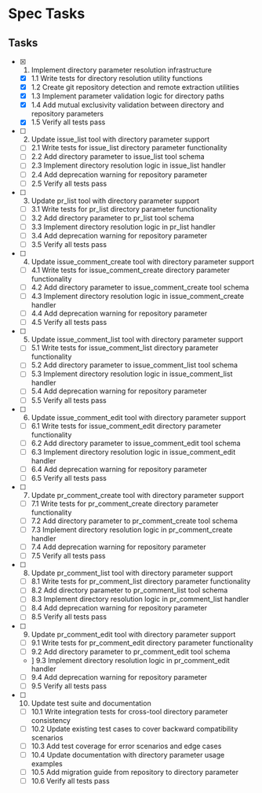 # Spec Tasks

## Tasks

- [x] 1. Implement directory parameter resolution infrastructure
  - [x] 1.1 Write tests for directory resolution utility functions
  - [x] 1.2 Create git repository detection and remote extraction utilities
  - [x] 1.3 Implement parameter validation logic for directory paths
  - [x] 1.4 Add mutual exclusivity validation between directory and repository parameters
  - [x] 1.5 Verify all tests pass

- [ ] 2. Update issue_list tool with directory parameter support
  - [ ] 2.1 Write tests for issue_list directory parameter functionality
  - [ ] 2.2 Add directory parameter to issue_list tool schema
  - [ ] 2.3 Implement directory resolution logic in issue_list handler
  - [ ] 2.4 Add deprecation warning for repository parameter
  - [ ] 2.5 Verify all tests pass

- [ ] 3. Update pr_list tool with directory parameter support
  - [ ] 3.1 Write tests for pr_list directory parameter functionality
  - [ ] 3.2 Add directory parameter to pr_list tool schema
  - [ ] 3.3 Implement directory resolution logic in pr_list handler
  - [ ] 3.4 Add deprecation warning for repository parameter
  - [ ] 3.5 Verify all tests pass

- [ ] 4. Update issue_comment_create tool with directory parameter support
  - [ ] 4.1 Write tests for issue_comment_create directory parameter functionality
  - [ ] 4.2 Add directory parameter to issue_comment_create tool schema
  - [ ] 4.3 Implement directory resolution logic in issue_comment_create handler
  - [ ] 4.4 Add deprecation warning for repository parameter
  - [ ] 4.5 Verify all tests pass

- [ ] 5. Update issue_comment_list tool with directory parameter support
  - [ ] 5.1 Write tests for issue_comment_list directory parameter functionality
  - [ ] 5.2 Add directory parameter to issue_comment_list tool schema
  - [ ] 5.3 Implement directory resolution logic in issue_comment_list handler
  - [ ] 5.4 Add deprecation warning for repository parameter
  - [ ] 5.5 Verify all tests pass

- [ ] 6. Update issue_comment_edit tool with directory parameter support
  - [ ] 6.1 Write tests for issue_comment_edit directory parameter functionality
  - [ ] 6.2 Add directory parameter to issue_comment_edit tool schema
  - [ ] 6.3 Implement directory resolution logic in issue_comment_edit handler
  - [ ] 6.4 Add deprecation warning for repository parameter
  - [ ] 6.5 Verify all tests pass

- [ ] 7. Update pr_comment_create tool with directory parameter support
  - [ ] 7.1 Write tests for pr_comment_create directory parameter functionality
  - [ ] 7.2 Add directory parameter to pr_comment_create tool schema
  - [ ] 7.3 Implement directory resolution logic in pr_comment_create handler
  - [ ] 7.4 Add deprecation warning for repository parameter
  - [ ] 7.5 Verify all tests pass

- [ ] 8. Update pr_comment_list tool with directory parameter support
  - [ ] 8.1 Write tests for pr_comment_list directory parameter functionality
  - [ ] 8.2 Add directory parameter to pr_comment_list tool schema
  - [ ] 8.3 Implement directory resolution logic in pr_comment_list handler
  - [ ] 8.4 Add deprecation warning for repository parameter
  - [ ] 8.5 Verify all tests pass

- [ ] 9. Update pr_comment_edit tool with directory parameter support
  - [ ] 9.1 Write tests for pr_comment_edit directory parameter functionality
  - [ ] 9.2 Add directory parameter to pr_comment_edit tool schema
  - ] 9.3 Implement directory resolution logic in pr_comment_edit handler
  - [ ] 9.4 Add deprecation warning for repository parameter
  - [ ] 9.5 Verify all tests pass

- [ ] 10. Update test suite and documentation
  - [ ] 10.1 Write integration tests for cross-tool directory parameter consistency
  - [ ] 10.2 Update existing test cases to cover backward compatibility scenarios
  - [ ] 10.3 Add test coverage for error scenarios and edge cases
  - [ ] 10.4 Update documentation with directory parameter usage examples
  - [ ] 10.5 Add migration guide from repository to directory parameter
  - [ ] 10.6 Verify all tests pass